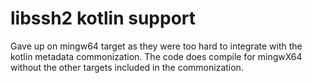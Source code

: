 
# libssh2 kotlin support

Gave up on mingw64 target as they were too hard to integrate with the kotlin metadata commonization.
The code does compile for mingwX64 without the other targets included in the commonization.



